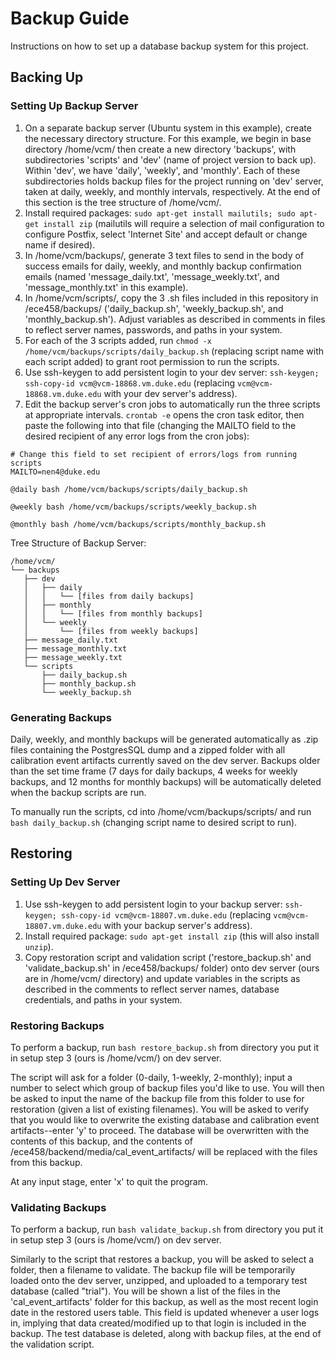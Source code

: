 # Backup Guide

Instructions on how to set up a database backup system for this project.

## Backing Up

### Setting Up Backup Server

1. On a separate backup server (Ubuntu system in this example), create the necessary directory structure. For this example, we begin in base directory /home/vcm/ then create a new directory 'backups', with subdirectories 'scripts' and 'dev' (name of project version to back up). Within 'dev', we have 'daily', 'weekly', and 'monthly'. Each of these subdirectories holds backup files for the project running on 'dev' server, taken at daily, weekly, and monthly intervals, respectively. At the end of this section is the tree structure of /home/vcm/.
2. Install required packages: 
`sudo apt-get install mailutils; sudo apt-get install zip` (mailutils will require a selection of mail configuration to configure Postfix, select 'Internet Site' and accept default or change name if desired).
3. In /home/vcm/backups/, generate 3 text files to send in the body of success emails for daily, weekly, and monthly backup confirmation emails (named 'message_daily.txt', 'message_weekly.txt', and 'message_monthly.txt' in this example).
4. In /home/vcm/scripts/, copy the 3 .sh files included in this repository in /ece458/backups/ ('daily_backup.sh', 'weekly_backup.sh', and 'monthly_backup.sh'). Adjust variables as described in comments in files to reflect server names, passwords, and paths in your system.
5. For each of the 3 scripts added, run `chmod -x /home/vcm/backups/scripts/daily_backup.sh` (replacing script name with each script added) to grant root permission to run the scripts. 
6. Use ssh-keygen to add persistent login to your dev server: `ssh-keygen; ssh-copy-id vcm@vcm-18868.vm.duke.edu` (replacing `vcm@vcm-18868.vm.duke.edu` with your dev server's address).
7. Edit the backup server's cron jobs to automatically run the three scripts at appropriate intervals. `crontab -e` opens the cron task editor, then paste the following into that file (changing the MAILTO field to the desired recipient of any error logs from the cron jobs): 

```
# Change this field to set recipient of errors/logs from running scripts
MAILTO=nen4@duke.edu

@daily bash /home/vcm/backups/scripts/daily_backup.sh

@weekly bash /home/vcm/backups/scripts/weekly_backup.sh

@monthly bash /home/vcm/backups/scripts/monthly_backup.sh
```

Tree Structure of Backup Server:

    /home/vcm/
    └── backups
       ├── dev
       │   ├── daily
       │   │   └── [files from daily backups]
       │   ├── monthly
       │   │   └── [files from monthly backups]
       │   └── weekly
       │       └── [files from weekly backups]
       ├── message_daily.txt
       ├── message_monthly.txt
       ├── message_weekly.txt
       └── scripts
           ├── daily_backup.sh
           ├── monthly_backup.sh
           └── weekly_backup.sh



### Generating Backups

Daily, weekly, and monthly backups will be generated automatically as .zip files containing the PostgresSQL dump and a zipped folder with all calibration event artifacts currently saved on the dev server. Backups older than the set time frame (7 days for daily backups, 4 weeks for weekly backups, and 12 months for monthly backups) will be automatically deleted when the backup scripts are run.

To manually run the scripts, cd into /home/vcm/backups/scripts/ and run `bash daily_backup.sh` (changing script name to desired script to run).

## Restoring

### Setting Up Dev Server 
1. Use ssh-keygen to add persistent login to your backup server: `ssh-keygen; ssh-copy-id vcm@vcm-18807.vm.duke.edu` (replacing `vcm@vcm-18807.vm.duke.edu` with your backup server's address).
2. Install required package: `sudo apt-get install zip` (this will also install `unzip`).
3. Copy restoration script and validation script ('restore_backup.sh' and 'validate_backup.sh' in /ece458/backups/ folder) onto dev server (ours are in /home/vcm/ directory) and update variables in the scripts as described in the comments to reflect server names, database credentials, and paths in your system.

### Restoring Backups

To perform a backup, run `bash restore_backup.sh` from directory you put it in setup step 3 (ours is /home/vcm/) on dev server.

The script will ask for a folder (0-daily, 1-weekly, 2-monthly); input a number to select which group of backup files you'd like to use. You will then be asked to input the name of the backup file from this folder to use for restoration (given a list of existing filenames). You will be asked to verify that you would like to overwrite the existing database and calibration event artifacts--enter 'y' to proceed. The database will be overwritten with the contents of this backup, and the contents of /ece458/backend/media/cal_event_artifacts/ will be replaced with the files from this backup. 

At any input stage, enter 'x' to quit the program. 


### Validating Backups

To perform a backup, run `bash validate_backup.sh` from directory you put it in setup step 3 (ours is /home/vcm/) on dev server.

Similarly to the script that restores a backup, you will be asked to select a folder, then a filename to validate. The backup file will be temporarily loaded onto the dev server, unzipped, and uploaded to a temporary test database (called "trial"). You will be shown a list of the files in the 'cal_event_artifacts' folder for this backup, as well as the most recent login date in the restored users table. This field is updated whenever a user logs in, implying that data created/modified up to that login is included in the backup. The test database is deleted, along with backup files, at the end of the validation script.
